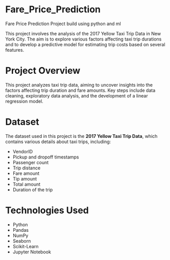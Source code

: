 # Fare_Price_Prediction
Fare Price Prediction Project build using python and ml 

This project involves the analysis of the 2017 Yellow Taxi Trip Data in New York City. The aim is to explore various factors affecting taxi trip durations and to develop a predictive model for estimating trip costs based on several features.


# Project Overview

This project analyzes taxi trip data, aiming to uncover insights into the factors affecting trip duration and fare amounts. Key steps include data cleaning, exploratory data analysis, and the development of a linear regression model.

# Dataset

The dataset used in this project is the **2017 Yellow Taxi Trip Data**, which contains various details about taxi trips, including:

- VendorID
- Pickup and dropoff timestamps
- Passenger count
- Trip distance
- Fare amount
- Tip amount
- Total amount
- Duration of the trip


# Technologies Used

- Python
- Pandas
- NumPy
- Seaborn
- Scikit-Learn
- Jupyter Notebook

